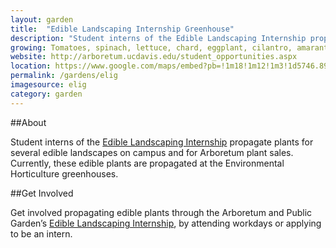 ```yaml
---
layout: garden
title:  "Edible Landscaping Internship Greenhouse"
description: "Student interns of the Edible Landscaping Internship propagate plants for several edible landscapes on campus and for Arboretum plant sales."
growing: Tomatoes, spinach, lettuce, chard, eggplant, cilantro, amaranth, beets, basil, peppers, chives, and more!
website: http://arboretum.ucdavis.edu/student_opportunities.aspx
location: https://www.google.com/maps/embed?pb=!1m18!1m12!1m3!1d5746.899010188683!2d-121.75046530733566!3d38.53665825009733!2m3!1f0!2f0!3f0!3m2!1i1024!2i768!4f13.1!3m3!1m2!1s0x0%3A0x0!2zMzjCsDMyJzEwLjkiTiAxMjHCsDQ0JzQ5LjMiVw!5e0!3m2!1sen!2sus!4v1460050298116
permalink: /gardens/elig
imagesource: elig
category: garden
---
```



##About

Student interns of the [Edible Landscaping Internship](http://arboretum.ucdavis.edu/student_opportunities.aspx) propagate plants for several edible landscapes on campus and for Arboretum plant sales. Currently, these edible plants are propagated at the Environmental Horticulture greenhouses.

##Get Involved

Get involved propagating edible plants through the Arboretum and Public Garden’s [Edible Landscaping Internship](http://arboretum.ucdavis.edu/student_opportunities.aspx), by attending workdays or applying to be an intern.

